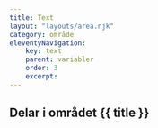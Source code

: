 ```yaml
---
title: Text
layout: "layouts/area.njk"
category: område
eleventyNavigation:
    key: text
    parent: variabler
    order: 3
    excerpt: 
---
```

## Delar i området {{ title }}

